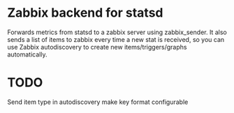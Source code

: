 Zabbix backend for statsd
=========================

Forwards metrics from statsd to a zabbix server using zabbix_sender. 
It also sends a list of items to zabbix every time a new stat is received, so you can use Zabbix autodiscovery to create new items/triggers/graphs automatically. 

TODO
====
Send item type in autodiscovery
make key format configurable
